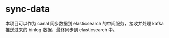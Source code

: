 # sync-data
本项目可以作为 canal 同步数据到 elasticsearch 的中间服务，接收并处理 kafka 推送过来的 binlog 数据，最终同步到 elasticsearch 中。
